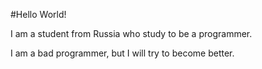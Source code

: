 #Hello World! 

I am a student from Russia who study to be a programmer.

I am a bad programmer, but I will try to become better.
